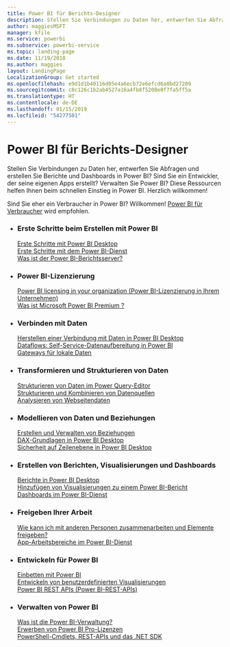 ```yaml
---
title: Power BI für Berichts-Designer
description: Stellen Sie Verbindungen zu Daten her, entwerfen Sie Abfragen und erstellen Sie Berichte und Dashboards in Power BI? Sind Sie ein Entwickler, der seine eigenen Apps erstellt, oder ein Power BI-Administrator?
author: maggiesMSFT
manager: kfile
ms.service: powerbi
ms.subservice: powerbi-service
ms.topic: landing-page
ms.date: 11/19/2018
ms.author: maggies
layout: LandingPage
LocalizationGroup: Get started
ms.openlocfilehash: e9d1d1b40116d05e4a6ecb72e6efcd6a0bd27209
ms.sourcegitcommit: c8c126c1b2ab4527a16a4fb8f5208e0f7fa5ff5a
ms.translationtype: HT
ms.contentlocale: de-DE
ms.lasthandoff: 01/15/2019
ms.locfileid: "54277501"
---
```

# <a name="power-bi-for-report-designers"></a>Power BI für Berichts-Designer

Stellen Sie Verbindungen zu Daten her, entwerfen Sie Abfragen und erstellen Sie Berichte und Dashboards in Power BI? Sind Sie ein Entwickler, der seine eigenen Apps erstellt? Verwalten Sie Power BI? Diese Ressourcen helfen Ihnen beim schnellen Einstieg in Power BI. Herzlich willkommen!

Sind Sie eher ein Verbraucher in Power BI? Willkommen! [Power BI für Verbraucher](consumer/power-bi-consumer-landing.md) wird empfohlen.

<ul class="panelContent cardsF"> 
              <li> 
                             <div class="cardSize"> 
                                           <div class="cardPadding"> 
                                                          <div class="card"> 
                                                                        <div class="cardText"> 
                                                                                      <h3>Erste Schritte beim Erstellen mit Power BI</h3> 
                                                                                      <p></p>
                                                                                            <a href="desktop-what-is-desktop.md">Erste Schritte mit Power BI Desktop</a><br/> 
                                                                                            <a href="power-bi-overview.md">Erste Schritte mit dem Power BI-Dienst</a><br/> 
                                                                                            <a href="report-server/get-started.md">Was ist der Power BI-Berichtsserver?</a>
                                                                        </div> 
                                                          </div> 
                                           </div> 
                             </div> 
              </li>
              <li> 
                             <div class="cardSize"> 
                                           <div class="cardPadding"> 
                                                          <div class="card"> 
                                                                        <div class="cardText"> 
                                                                                      <h3>Power BI-Lizenzierung</h3> 
                                                                                      <p></p>
                                                                                            <a href="service-admin-licensing-organization.md">Power BI licensing in your organization (Power BI-Lizenzierung in Ihrem Unternehmen)</a><br/> 
                                                                                            <a href="service-premium.md">Was ist Microsoft Power BI Premium ?</a> 
                                                                        </div> 
                                                          </div> 
                                           </div> 
                             </div> 
              </li>
              <li> 
                             <div class="cardSize"> 
                                           <div class="cardPadding"> 
                                                          <div class="card"> 
                                                                        <div class="cardText"> 
                                                                                      <h3>Verbinden mit Daten</h3> 
                                                                                      <p></p>
                                                                                            <a href="desktop-quickstart-connect-to-data.md">Herstellen einer Verbindung mit Daten in Power BI Desktop</a><br/> 
                                                                                            <a href="service-dataflows-overview.md">Dataflows: Self-Service-Datenaufbereitung in Power BI</a><br/> 
                                                                                            <a href="service-gateway-install.md">Gateways für lokale Daten</a>
                                                                        </div> 
                                                          </div> 
                                           </div> 
                             </div> 
              </li>
              <li> 
                             <div class="cardSize"> 
                                           <div class="cardPadding"> 
                                                          <div class="card"> 
                                                                        <div class="cardText"> 
                                                                                      <h3>Transformieren und Strukturieren von Daten</h3> 
                                                                                      <p></p>
                                                                                            <a href="desktop-common-query-tasks.md">Strukturieren von Daten im Power Query-Editor</a><br/> 
                                                                                            <a href="desktop-shape-and-combine-data.md">Strukturieren und Kombinieren von Datenquellen</a><br/> 
                                                                                            <a href="desktop-tutorial-importing-and-analyzing-data-from-a-web-page.md">Analysieren von Webseitendaten</a>
                                                                        </div> 
                                                          </div> 
                                           </div> 
                             </div> 
              </li>
              <li> 
                             <div class="cardSize"> 
                                           <div class="cardPadding"> 
                                                          <div class="card"> 
                                                                       <div class="cardText"> 
                                                                                      <h3>Modellieren von Daten und Beziehungen</h3> 
                                                                                      <p></p>
                                                                                            <a href="desktop-create-and-manage-relationships.md">Erstellen und Verwalten von Beziehungen</a><br/>
                                                                                            <a href="desktop-quickstart-learn-dax-basics.md">DAX-Grundlagen in Power BI Desktop</a><br/> 
                                                                                            <a href="service-admin-rls.md">Sicherheit auf Zeilenebene in Power BI Desktop</a> 
                                                                        </div> 
                                                          </div> 
                                           </div> 
                             </div> 
              </li>
              <li> 
                             <div class="cardSize"> 
                                           <div class="cardPadding"> 
                                                          <div class="card"> 
                                                                        <div class="cardText"> 
                                                                                      <h3>Erstellen von Berichten, Visualisierungen und Dashboards</h3> 
                                                                                      <p></p>
                                                                                            <a href="desktop-report-view.md">Berichte in Power BI Desktop</a><br/> 
                                                                                            <a href="power-bi-report-add-visualizations-i.md">Hinzufügen von Visualisierungen zu einem Power BI-Bericht</a><br/> 
                                                                                            <a href="service-dashboard-create.md">Dashboards im Power BI-Dienst</a>
                                                                        </div> 
                                                          </div> 
                                           </div> 
                             </div> 
              </li>
              <li> 
                             <div class="cardSize"> 
                                           <div class="cardPadding"> 
                                                          <div class="card"> 
                                                                        <div class="cardText"> 
                                                                                      <h3>Freigeben Ihrer Arbeit</h3> 
                                                                                      <p></p>
                                                                                            <a href="service-how-to-collaborate-distribute-dashboards-reports.md">Wie kann ich mit anderen Personen zusammenarbeiten und Elemente freigeben?</a><br/>
                                                                                            <a href="service-create-workspaces.md">App-Arbeitsbereiche im Power BI-Dienst</a> 
                                                                        </div> 
                                                          </div> 
                                           </div> 
                             </div> 
              </li>
              <li> 
                             <div class="cardSize"> 
                                           <div class="cardPadding"> 
                                                          <div class="card"> 
                                                                        <div class="cardText"> 
                                                                                      <h3>Entwickeln für Power BI</h3> 
                                                                                      <p></p>
                                                                                            <a href="developer/embedding.md">Einbetten mit Power BI</a><br/> 
                                                                                            <a href="developer/custom-visual-develop-tutorial.md">Entwickeln von benutzerdefinierten Visualisierungen</a><br/> 
                                                                                            <a href="https://docs.microsoft.com/rest/api/power-bi">Power BI REST APIs (Power BI-REST-APIs)</a>
                                                                        </div> 
                                                          </div> 
                                           </div> 
                             </div> 
              </li>
              <li> 
                             <div class="cardSize"> 
                                           <div class="cardPadding"> 
                                                          <div class="card"> 
                                                                        <div class="cardText"> 
                                                                                      <h3>Verwalten von Power BI</h3> 
                                                                                      <p></p>
                                                                                            <a href="service-admin-administering-power-bi-in-your-organization.md">Was ist die Power BI-Verwaltung?</a><br/> 
                                                                                            <a href="service-admin-purchasing-power-bi-pro.md">Erwerben von Power BI Pro-Lizenzen</a><br/>
                                                                                            <a href="service-admin-reference.md">PowerShell-Cmdlets, REST-APIs und das .NET SDK</a>
                                                                        </div> 
                                                          </div> 
                                           </div> 
                             </div> 
              </li>
</ul>



